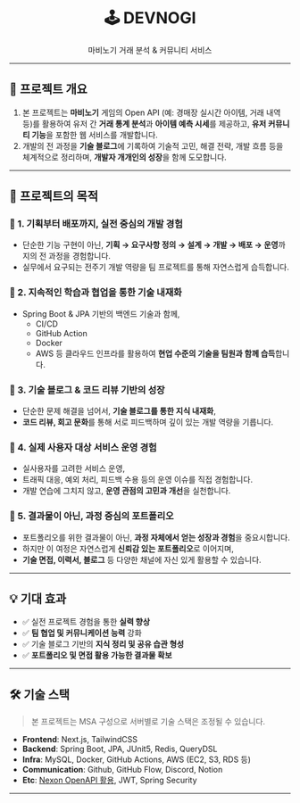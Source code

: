 

<h1 align="center">🕹️ DEVNOGI</h1>
<p align="center">마비노기 거래 분석 & 커뮤니티 서비스</p>

---

## 🧩 프로젝트 개요

1. 본 프로젝트는 **마비노기** 게임의 Open API (예: 경매장 실시간 아이템, 거래 내역 등)를 활용하여 유저 간 **거래 통계 분석**과 **아이템 예측 시세**를 제공하고, **유저 커뮤니티 기능**을 포함한 웹 서비스를 개발합니다.
2. 개발의 전 과정을 **기술 블로그**에 기록하여 기술적 고민, 해결 전략, 개발 흐름 등을 체계적으로 정리하며, **개발자 개개인의 성장**을 함께 도모합니다.

---

## 🎯 프로젝트의 목적

### 🔸 1. 기획부터 배포까지, 실전 중심의 개발 경험
- 단순한 기능 구현이 아닌, **기획 → 요구사항 정의 → 설계 → 개발 → 배포 → 운영**까지의 전 과정을 경험합니다.
- 실무에서 요구되는 전주기 개발 역량을 팀 프로젝트를 통해 자연스럽게 습득합니다.

### 🔸 2. 지속적인 학습과 협업을 통한 기술 내재화
- Spring Boot & JPA 기반의 백엔드 기술과 함께,
  - CI/CD
  - GitHub Action
  - Docker
  - AWS 등 클라우드 인프라를 활용하여 **현업 수준의 기술을 팀원과 함께 습득**합니다.

### 🔸 3. 기술 블로그 & 코드 리뷰 기반의 성장
- 단순한 문제 해결을 넘어서, **기술 블로그를 통한 지식 내재화**,
- **코드 리뷰, 회고 문화**를 통해 서로 피드백하며 깊이 있는 개발 역량을 기릅니다.

### 🔸 4. 실제 사용자 대상 서비스 운영 경험
- 실사용자를 고려한 서비스 운영,
- 트래픽 대응, 예외 처리, 피드백 수용 등의 운영 이슈를 직접 경험합니다.
- 개발 연습에 그치지 않고, **운영 관점의 고민과 개선**을 실천합니다.

### 🔸 5. 결과물이 아닌, 과정 중심의 포트폴리오
- 포트폴리오를 위한 결과물이 아닌, **과정 자체에서 얻는 성장과 경험**을 중요시합니다.
- 하지만 이 여정은 자연스럽게 **신뢰감 있는 포트폴리오**로 이어지며,
- **기술 면접, 이력서, 블로그** 등 다양한 채널에 자신 있게 활용할 수 있습니다.

---

## 💡 기대 효과

- ✅ 실전 프로젝트 경험을 통한 **실력 향상**
- ✅ **팀 협업 및 커뮤니케이션 능력** 강화
- ✅ 기술 블로그 기반의 **지식 정리 및 공유 습관 형성**
- ✅ **포트폴리오 및 면접 활용 가능한 결과물 확보**

---

## 🛠️ 기술 스택 

> 본 프로젝트는 MSA 구성으로 서버별로 기술 스택은 조정될 수 있습니다.

- **Frontend**: Next.js, TailwindCSS  
- **Backend**: Spring Boot, JPA, JUnit5, Redis, QueryDSL  
- **Infra**: MySQL, Docker, GitHub Actions, AWS (EC2, S3, RDS 등)  
- **Communication**: Github, GitHub Flow, Discord, Notion  
- **Etc**: [Nexon OpenAPI 활용](https://openapi.nexon.com/ko/game/mabinogi/?id=32), JWT, Spring Security  

---


